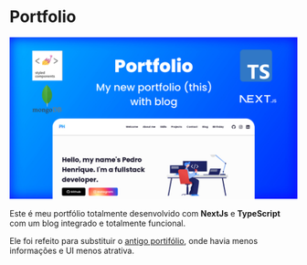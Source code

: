 # Portfolio

![Imagem do portfólio](https://github.com/pedrohenriquebraga/portfolio/blob/main/public/projects/portfolio-project.jpg)

Este é meu portfólio totalmente desenvolvido com **NextJs** e **TypeScript** com um blog integrado e totalmente funcional.

Ele foi refeito para substituir o [antigo portifólio](https://github.com/pedrohenriquebraga/pedrohenriquebraga.github.io), onde havia menos informações e UI menos atrativa.
